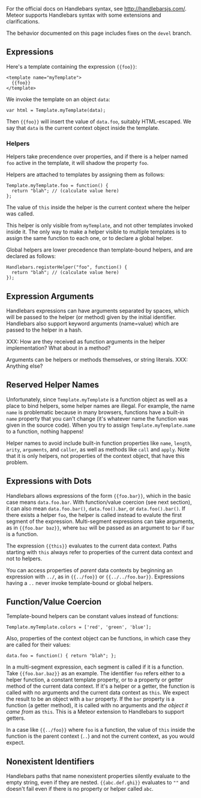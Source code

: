 
For the official docs on Handlebars syntax, see http://handlebarsjs.com/.  Meteor supports Handlebars syntax with some extensions and clarifications.

The behavior documented on this page includes fixes on the `devel` branch.

## Expressions

Here's a template containing the expression `{{foo}}`:

```
<template name="myTemplate">
  {{foo}}
</template>
```

We invoke the template on an object `data`:

```
var html = Template.myTemplate(data);
```

Then `{{foo}}` will insert the value of `data.foo`, suitably HTML-escaped.  We say that `data` is the current context object inside the template.

### Helpers

Helpers take precendence over properties, and if there is a helper named `foo` active in the template, it will shadow the property `foo`.

Helpers are attached to templates by assigning them as follows:

```
Template.myTemplate.foo = function() {
  return "blah"; // (calculate value here)
};
```

The value of `this` inside the helper is the current context where the helper was called.

This helper is only visible from `myTemplate`, and not other templates invoked inside it.  The only way to make a helper visible to multiple templates is to assign the same function to each one, or to declare a global helper.

Global helpers are lower precedence than template-bound helpers, and are declared as follows:

```
Handlebars.registerHelper("foo", function() {
  return "blah"; // (calculate value here)
});
```

## Expression Arguments

Handlebars expressions can have arguments separated by spaces, which will be passed to the helper (or method) given by the initial identifier.  Handlebars also support keyword arguments (name=value) which are passed to the helper in a hash.

XXX: How are they received as function arguments in the helper implementation?  What about in a method?

Arguments can be helpers or methods themselves, or string literals.  XXX: Anything else?

## Reserved Helper Names

Unfortunately, since `Template.myTemplate` is a function object as well as a place to bind helpers, some helper names are illegal.  For example, the name `name` is problematic because in many browsers, functions have a built-in `name` property that you can't change (it's whatever name the function was given in the source code).  When you try to assign `Template.myTemplate.name` to a function, nothing happens!

Helper names to avoid include built-in function properties like `name`, `length`, `arity`, `arguments`, and `caller`, as well as methods like `call` and `apply`.  Note that it is only helpers, not properties of the context object, that have this problem.

## Expressions with Dots

Handlebars allows expressions of the form `{{foo.bar}}`, which in the basic case means `data.foo.bar`.  With function/value coercion (see next section), it can also mean `data.foo.bar()`, `data.foo().bar`, or `data.foo().bar()`.  If there exists a helper `foo`, the helper is called instead to evalute the first segment of the expression.  Multi-segment expressions can take arguments, as in `{{foo.bar baz}}`, where `baz` will be passed as an argument to `bar` if `bar` is a function.

The expression `{{this}}` evaluates to the current data context.  Paths starting with `this` always refer to properties of the current data context and not to helpers.

You can access properties of *parent* data contexts by beginning an expression with `../`, as in `{{../foo}}` or `{{../../foo.bar}}`.  Expressions having a `..` never invoke template-bound or global helpers.

## Function/Value Coercion

Template-bound helpers can be constant values instead of functions:

```
Template.myTemplate.colors = ['red', 'green', 'blue'];
```

Also, properties of the context object can be functions, in which case they are called for their values:

```
data.foo = function() { return "blah"; };
```

In a multi-segment expression, each segment is called if it is a function.  Take `{{foo.bar.baz}}` as an example.  The identifier `foo` refers either to a helper function, a constant template property, or to a property or getter method of the current data context.  If it's a helper or a getter, the function is called with no arguments and the current data context as `this`.  We expect the result to be an object with a `bar` property.  If the `bar` property is a function (a getter method), it is called with no arguments and *the object it came from* as `this`.  This is a Meteor extension to Handlebars to support getters.

In a case like `{{../foo}}` where `foo` is a function, the value of `this` inside the function is the parent context (`..`) and not the current context, as you would expect.

## Nonexistent Identifiers

Handlebars paths that name nonexistent properties silently evaluate to the empty string, even if they are nested.  `{{abc.def.ghi}}` evaluates to `""` and doesn't fail even if there is no property or helper called `abc`.


